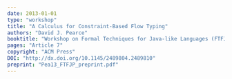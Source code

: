 ```yaml
---
date: 2013-01-01
type: "workshop"
title: "A Calculus for Constraint-Based Flow Typing"
authors: "David J. Pearce"
booktitle: "Workshop on Formal Techniques for Java-like Languages (FTFJP)"
pages: "Article 7"
copyright: "ACM Press"
DOI: "http://dx.doi.org/10.1145/2489804.2489810"
preprint: "Pea13_FTFJP_preprint.pdf"
---
```


